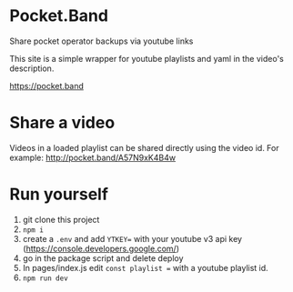 # Pocket.Band
Share pocket operator backups via youtube links

This site is a simple wrapper for youtube playlists and yaml in the video's description. 

https://pocket.band

# Share a video
Videos in a loaded playlist can be shared directly using the video id. For example: http://pocket.band/A57N9xK4B4w

# Run yourself
1. git clone this project
2. `npm i`
3. create a `.env` and add `YTKEY=` with your youtube v3 api key (https://console.developers.google.com/)
4. go in the package script and delete deploy
5. In pages/index.js edit `const playlist =` with a youtube playlist id.
6. `npm run dev`

